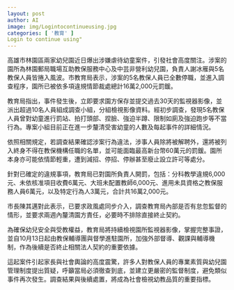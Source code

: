 ```yaml
---
layout: post
author: AI
image: img/Logintocontinueusing.jpg
categories: [ '教育' ]
Login to continue using"
---
```

高雄市林園區兩家幼兒園近日爆出涉嫌虐待幼童案件，引發社會高度關注。涉案的園所為林園郵局職場互助教保服務中心及中芸非營利幼兒園，負責人謝冰雁與5名教保人員皆捲入風波。市教育局表示，涉案的5名教保人員已全數停職，並進入調查程序，園所已被依多項違規情節裁處總計16萬2,000元罰鍰。  

教育局指出，事件發生後，立即要求園方保存並提交過去30天的監視器影像，並派出超過10名人員組成調查小組，分組檢視影像資料。經初步調查，發現5名教保人員曾對幼童進行罰站、拍打頭部、捏臉、強迫半蹲、限制如廁及強迫跑步等不當行為。專案小組目前正在進一步釐清受害幼童的人數及每起事件的詳細情況。  

依照相關規定，若調查結果確認涉案行為違法，涉事人員除將被解聘外，還將被列入終身不得在教保機構任職的名單，並可能面臨最高新台幣60萬元的罰鍰。園所本身亦可能依情節輕重，遭到減招、停招、停辦甚至廢止設立許可等處分。  

針對已確定的違規事項，教育局已對園所負責人開罰，包括：分科教學違規6,000元、未依核准項目收費6萬元、大班未配置教師6,000元、進用未具資格之教保服務人員6萬元，以及特定行為人3萬元，合計共16萬2,000元。  

市長陳其邁對此表示，已要求政風處同步介入，調查教育局內部是否有怠忽監督的情形，並要求兩週內釐清園方責任，必要時不排除直接終止契約。  

為確保幼兒安全與受教權益，教育局將持續檢視園所監視器影像，掌握完整事證，並自10月13日起由教保輔導團與督學進駐園所，加強外部督導、觀課與輔導機制，作為後續是否終止相關法人契約的重要依據。  

這起案件引起家長與社會輿論的高度震驚，許多人對教保人員的專業素質與幼兒園管理制度提出質疑，呼籲當局必須徹查到底，並建立更嚴密的監督制度，避免類似事件再次發生。調查結果與後續處置，將成為社會檢視幼教品質的重要指標。  